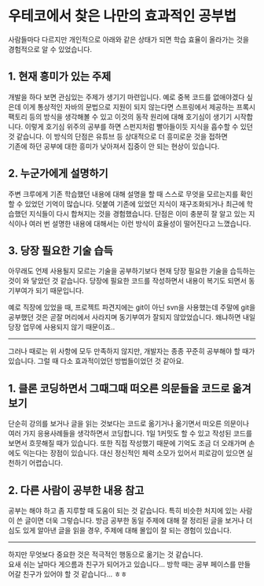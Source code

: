 # 우테코에서 찾은 나만의 효과적인 공부법

사람들마다 다르지만 개인적으로 아래와 같은 상태가 되면 학습 효율이 올라가는 것을 경험적으로 알 수 있었습니다.

## 1. 현재 흥미가 있는 주제

개발을 하다 보면 관심있는 주제가 생기기 마련입니다.
예로 중복 코드를 없애야겠다 싶은데 이게 통상적인 자바의 문법으로 지원이 되지 않는다면
스프링에서 제공하는 프록시팩토리 등의 방식을 생각해볼 수 있고 이것의 동작 원리에 대해 호기심이 생기기 시작합니다.
이렇게 호기심 위주의 공부를 하면 스펀지처럼 빨아들이듯 지식을 흡수할 수 있던 것 같습니다.
이 방식의 단점은 유튜브 등 상대적으로 더 흥미로운 것을 접하면  
기존에 하던 공부에 대한 흥미가 낮아져서 집중이 안 되는 현상이 있습니다.

## 2. 누군가에게 설명하기

주변 크루에게 기존 학습했던 내용에 대해 설명을 할 때 스스로 무엇을 모르는지를 확인할 수 있었던 기억이 많습니다.
덧붙여 기존에 있었던 지식이 재구조화되거나 최근에 학습했던 지식들이 다시 합쳐지는 것을 경험했습니다.
단점은 이미 충분히 잘 알고 있는 지식이나 여러 번 설명한 내용에 대해서는 이런 방식이 효율성이 떨어진다고 느꼈습니다.

## 3. 당장 필요한 기술 습득

아무래도 언제 사용될지 모르는 기술을 공부하기보다 현재 당장 필요한 기술을 습득하는 것이 와 닿았던 것 같습니다.
당장에 필요한 코드를 작성하면서 내용이 복기도 되면서 동기부여가 되기 때문입니다.

예로 직장에 있었을 때, 프로젝트 파견지에는 git이 아닌 svn을 사용했는데 주말에 git을 공부했던 것은 곧잘 머리에서 사라지며 동기부여가 잘되지 않았었습니다.
왜냐하면 내일 당장 업무에 사용되지 않기 때문이죠..

---

그러나 때로는 위 사항에 모두 만족하지 않지만, 개발자는 종종 꾸준히 공부해야 할 때가 있습니다.
그럴 때 다소 효과적이었던 방법들이었던 것 같아요.

## 1. 클론 코딩하면서 그때그때 떠오른 의문들을 코드로 옮겨보기

단순히 강의를 보거나 글을 읽는 것보다는 코드로 옮기거나 옮기면서 떠오른 의문이나 여러 가지 응용사례들을 생각하면서 코딩합니다.
1일 1커밋도 할 수 있고 작성된 코드를 보면서 흐뭇해질 때가 있습니다. 또한 직접 작성했기 때문에 기억도 조금 더 오래가며 손에도 익는다는 장점이 있습니다.
대신 정신적인 체력 소모가 있어서 피로감이 있으면 실천하기 어렵습니다.

## 2. 다른 사람이 공부한 내용 참고

공부는 해야 하고 좀 지루할 때 도움이 되는 것 같습니다. 특히 비슷한 처지에 있는 사람이 쓴 글이면 더욱 그렇습니다.
방금 공부한 동일 주제에 대해 잘 정리된 글을 보거나 더 심도 있게 알아낸 글을 읽을 경우, 주제에 대해 몰입이 잘 되는 경험이 있습니다.

---

하지만 무엇보다 중요한 것은 적극적인 행동으로 옮기는 것 같습니다.  
요새 쉬는 날마다 게으름과 친구가 되어가고 있습니다...
방학 때는 공부 페이스를 만들어갈 친구가 있어야 할 것 같습니다... ㅎㅎ
